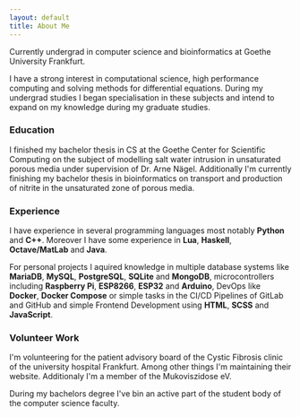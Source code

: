 ```yaml
---
layout: default
title: About Me
---
```

Currently undergrad in computer science and bioinformatics at Goethe University Frankfurt.

I have a strong interest in computational science, high performance computing and solving methods for differential equations. During my undergrad studies I began specialisation in these subjects and intend to expand on my knowledge during my graduate studies.

### Education
I finished my bachelor thesis in CS at the Goethe Center for Scientific Computing on the subject of modelling salt water intrusion in unsaturated porous media under supervision of Dr. Arne Nägel.
Additionally I'm currently finishing my bachelor thesis in bioinformatics on transport and production of nitrite in the unsaturated zone of porous media.

### Experience
I have experience in several programming languages most notably **Python** and **C++**. Moreover I have some experience in **Lua**, **Haskell**, **Octave/MatLab** and **Java**.

For personal projects I aquired knowledge in multiple database systems like **MariaDB**, **MySQL**, **PostgreSQL**, **SQLite** and **MongoDB**, microcontrollers including **Raspberry Pi**, **ESP8266**, **ESP32** and **Arduino**, DevOps like **Docker**, **Docker Compose** or simple tasks in the CI/CD Pipelines of GitLab and GitHub and simple Frontend Development using **HTML**, **SCSS** and **JavaScript**.

### Volunteer Work
I'm volunteering for the patient advisory board of the Cystic Fibrosis clinic of the university hospital Frankfurt. Among other things I'm maintaining their website.
Additionaly I'm a member of the Mukoviszidose eV.

During my bachelors degree I've bin an active part of the student body of the computer science faculty.
